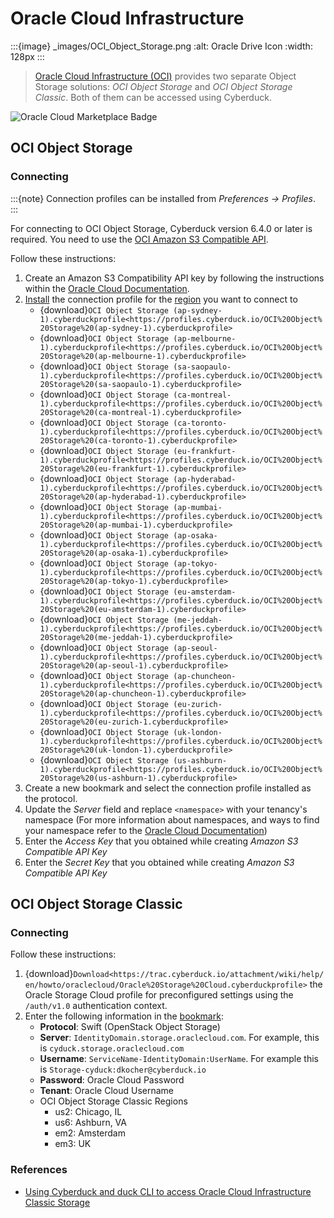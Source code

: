 Oracle Cloud Infrastructure
====

:::{image} _images/OCI_Object_Storage.png
:alt: Oracle Drive Icon
:width: 128px
:::

> [Oracle Cloud Infrastructure (OCI)](https://oracle.com/cloud) provides two separate Object Storage solutions: *OCI Object Storage* and *OCI Object Storage Classic*. Both of them can be accessed using Cyberduck.

![Oracle Cloud Marketplace Badge](_images/cloud-mrktplc-badge.png)

## OCI Object Storage

### Connecting

:::{note}
Connection profiles can be installed from *Preferences → Profiles*.
:::

For connecting to OCI Object Storage, Cyberduck version 6.4.0 or later is required. You need to use the [OCI Amazon S3 Compatible API](https://docs.oracle.com/en-us/iaas/Content/Object/Tasks/s3compatibleapi.htm).

Follow these instructions:
1. Create an Amazon S3 Compatibility API key by following the instructions within the [Oracle Cloud Documentation](https://docs.oracle.com/en-us/Content/Identity/Tasks/managingcredentials.htm#Working2).
2. [Install](../profiles/index.md#installation) the connection profile for the [region](https://docs.cloud.oracle.com/en-us/iaas/Content/General/Concepts/regions.htm) you want to connect to
    - {download}`OCI Object Storage (ap-sydney-1).cyberduckprofile<https://profiles.cyberduck.io/OCI%20Object%20Storage%20(ap-sydney-1).cyberduckprofile>`
    - {download}`OCI Object Storage (ap-melbourne-1).cyberduckprofile<https://profiles.cyberduck.io/OCI%20Object%20Storage%20(ap-melbourne-1).cyberduckprofile>`
    - {download}`OCI Object Storage (sa-saopaulo-1).cyberduckprofile<https://profiles.cyberduck.io/OCI%20Object%20Storage%20(sa-saopaulo-1).cyberduckprofile>`
    - {download}`OCI Object Storage (ca-montreal-1).cyberduckprofile<https://profiles.cyberduck.io/OCI%20Object%20Storage%20(ca-montreal-1).cyberduckprofile>`
    - {download}`OCI Object Storage (ca-toronto-1).cyberduckprofile<https://profiles.cyberduck.io/OCI%20Object%20Storage%20(ca-toronto-1).cyberduckprofile>`
    - {download}`OCI Object Storage (eu-frankfurt-1).cyberduckprofile<https://profiles.cyberduck.io/OCI%20Object%20Storage%20(eu-frankfurt-1).cyberduckprofile>`
    - {download}`OCI Object Storage (ap-hyderabad-1).cyberduckprofile<https://profiles.cyberduck.io/OCI%20Object%20Storage%20(ap-hyderabad-1).cyberduckprofile>`
    - {download}`OCI Object Storage (ap-mumbai-1).cyberduckprofile<https://profiles.cyberduck.io/OCI%20Object%20Storage%20(ap-mumbai-1).cyberduckprofile>`
    - {download}`OCI Object Storage (ap-osaka-1).cyberduckprofile<https://profiles.cyberduck.io/OCI%20Object%20Storage%20(ap-osaka-1).cyberduckprofile>`
    - {download}`OCI Object Storage (ap-tokyo-1).cyberduckprofile<https://profiles.cyberduck.io/OCI%20Object%20Storage%20(ap-tokyo-1).cyberduckprofile>`
    - {download}`OCI Object Storage (eu-amsterdam-1).cyberduckprofile<https://profiles.cyberduck.io/OCI%20Object%20Storage%20(eu-amsterdam-1).cyberduckprofile>`
    - {download}`OCI Object Storage (me-jeddah-1).cyberduckprofile<https://profiles.cyberduck.io/OCI%20Object%20Storage%20(me-jeddah-1).cyberduckprofile>`
    - {download}`OCI Object Storage (ap-seoul-1).cyberduckprofile<https://profiles.cyberduck.io/OCI%20Object%20Storage%20(ap-seoul-1).cyberduckprofile>`
    - {download}`OCI Object Storage (ap-chuncheon-1).cyberduckprofile<https://profiles.cyberduck.io/OCI%20Object%20Storage%20(ap-chuncheon-1).cyberduckprofile>`
    - {download}`OCI Object Storage (eu-zurich-1).cyberduckprofile<https://profiles.cyberduck.io/OCI%20Object%20Storage%20(eu-zurich-1.cyberduckprofile>`
    - {download}`OCI Object Storage (uk-london-1).cyberduckprofile<https://profiles.cyberduck.io/OCI%20Object%20Storage%20(uk-london-1).cyberduckprofile>`
    - {download}`OCI Object Storage (us-ashburn-1).cyberduckprofile<https://profiles.cyberduck.io/OCI%20Object%20Storage%20(us-ashburn-1).cyberduckprofile>`
3. Create a new bookmark and select the connection profile installed as the protocol.
4. Update the *Server* field and replace `<namespace>` with your tenancy's namespace (For more information about namespaces, and ways to find your namespace refer to the [Oracle Cloud Documentation](https://docs.oracle.com/en-us/iaas/Content/Object/Tasks/understandingnamespaces.htm))
5. Enter the *Access Key* that you obtained while creating *Amazon S3 Compatible API Key*
6. Enter the *Secret Key* that you obtained while creating *Amazon S3 Compatible API Key*

## OCI Object Storage Classic

### Connecting

Follow these instructions:

1. {download}`Download<https://trac.cyberduck.io/attachment/wiki/help/en/howto/oraclecloud/Oracle%20Storage%20Cloud.cyberduckprofile>` the Oracle Storage Cloud profile for preconfigured settings using the `/auth/v1.0` authentication context.
2. Enter the following information in the [bookmark](../../cyberduck/bookmarks.md):
	- **Protocol**: Swift (OpenStack Object Storage)
	- **Server**: `IdentityDomain.storage.oraclecloud.com`. For example, this is `cyduck.storage.oraclecloud.com`
	- **Username**: `ServiceName-IdentityDomain:UserName`. For example this is `Storage-cyduck:dkocher@cyberduck.io`
	- **Password**: Oracle Cloud Password
	- **Tenant**: Oracle Cloud Username
 	- OCI Object Storage Classic Regions
		- us2: Chicago, IL
		- us6: Ashburn, VA
		- em2: Amsterdam
		- em3: UK

### References

- [Using Cyberduck and duck CLI to access Oracle Cloud Infrastructure Classic Storage](https://medium.com/oracledevs/using-cyberduck-and-duck-cli-to-access-oracle-cloud-infrastructure-classic-storage-edfeb04c82c4)